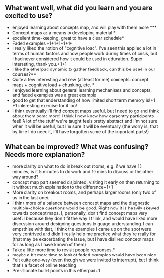 ## What went well, what did you learn and you are excited to use?
- enjoyed learning about concepts map, and will play with them more ***
- Concept maps as a means to developing material *
- excellent time-keeping, great to have a clear schedule*
- Faded examples +1+1+1+1+1*
- I really liked the notion of "cognitive load". I've seen this applied a lot in terms of human factors and how people work during times of crisis, but I had never considered how it could be used in education. Super interesting, thank you.+1+1
- I like the etherpad dynamic to gather feedback, can this be used in our courses?**
- Quite a few interesting and new (at least for me) concepts: concept maps + cognitive load + chunking, etc. *
- I enjoyed learning about general learning mechanisms and concepts, and faded examples was a great example
- good to get that understanding of how limited short term memory is!+1 +1 interesting exercise for it too!
- I think eventually I'll find concept maps useful, but I need to go and think about them some more! I think I now know how carpentry participants feel! A lot of the stuff we're taught feels pretty abstract and I'm not sure when it will be useful, but I'm sure it will be eventually (the worry is, that by time I do need it, I'll have forgotten some of the important parts!)

## What can be improved? What was confusing? Needs more explanation?
- more clarity on what to do in break out rooms, e.g. if we have 15 minutes, is it 5 minutes to do work and 10 mins to discuss or the other way around?
- concept map part seemed disjointed, visiting it early on then returning to it without much explaination to the difference+1+1
- More clarity on breakout rooms, and perhaps larger rooms (only two of us in the last one).
- I think more of a balance between concept maps and the diagnostic multiple-choice questions would be good. Right now it is heavily skewed towards concept maps. I, personally, don't find concept maps very useful because they don't fit the way I think, and would have liked more discussion around designing questions to guage understanding. I can empathise with that, I think the examples I came up on the spot were very contrived and didn't really help me practice what they're really for (that may be exacerbating the issue, but I have disliked concept maps for as long as I have known of them)
- Take a litte more time to revisit people responses.*
- maybe a bit more time to look at faded examples would have been nice
- Felt quite one-way (even though we were invited to interrupt), but I think that's a facet of online teaching
- Pre-allocate bullet points in this etherpad+1
